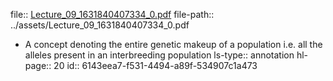 file:: [Lecture_09_1631840407334_0.pdf](../assets/Lecture_09_1631840407334_0.pdf)
file-path:: ../assets/Lecture_09_1631840407334_0.pdf

- A concept denoting the entire genetic makeup of a population i.e. all the alleles present in an interbreeding population
  ls-type:: annotation
  hl-page:: 20
  id:: 6143eea7-f531-4494-a89f-534907c1a473